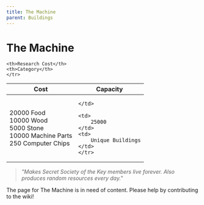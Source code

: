 ```yaml
---
title: The Machine
parent: Buildings
---
```

# The Machine

<table>
<thead>
	<tr>
	<th>Cost</th>
	<th>Capacity</th>
	
	<th>Research Cost</th>
	<th>Category</th>
	</tr>
</thead>
<tbody>
	<tr>
	<td>
		20000 Food<br>10000 Wood<br>5000 Stone<br>10000 Machine Parts<br>250 Computer Chips
	</td>
	<td>
		
	</td>
	
	<td>
		25000
	</td>
	<td>
		Unique Buildings
	</td>
	</tr>
</tbody>
</table>

> *"Makes Secret Society of the Key members live forever. Also produces random resources every day."*

The page for The Machine is in need of content. Please help by contributing to the wiki!
